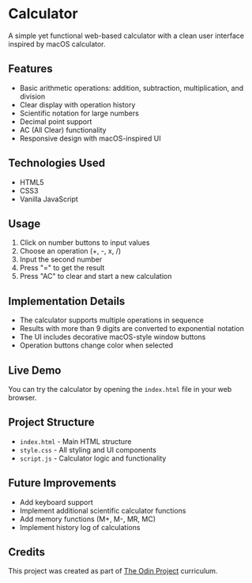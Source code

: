 # Calculator

A simple yet functional web-based calculator with a clean user interface inspired by macOS calculator.

## Features

- Basic arithmetic operations: addition, subtraction, multiplication, and division
- Clear display with operation history
- Scientific notation for large numbers
- Decimal point support
- AC (All Clear) functionality
- Responsive design with macOS-inspired UI

## Technologies Used

- HTML5
- CSS3
- Vanilla JavaScript

## Usage

1. Click on number buttons to input values
2. Choose an operation (+, -, x, /)
3. Input the second number
4. Press "=" to get the result
5. Press "AC" to clear and start a new calculation

## Implementation Details

- The calculator supports multiple operations in sequence
- Results with more than 9 digits are converted to exponential notation
- The UI includes decorative macOS-style window buttons
- Operation buttons change color when selected

## Live Demo

You can try the calculator by opening the `index.html` file in your web browser.

## Project Structure

- `index.html` - Main HTML structure
- `style.css` - All styling and UI components 
- `script.js` - Calculator logic and functionality

## Future Improvements

- Add keyboard support
- Implement additional scientific calculator functions
- Add memory functions (M+, M-, MR, MC)
- Implement history log of calculations

## Credits

This project was created as part of [The Odin Project](https://www.theodinproject.com/) curriculum.
